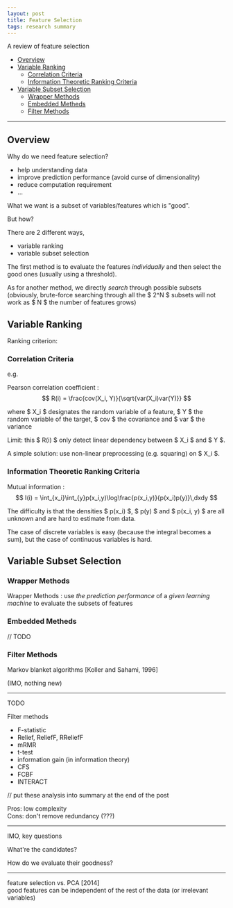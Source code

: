 ```yaml
---
layout: post
title: Feature Selection
tags: research summary
---
```


<div class="excerpt">
    A review of feature selection
</div>

<script type="text/x-mathjax-config">
    MathJax.Hub.Config({tex2jax: {inlineMath: [['$','$']]}});
</script>
<script src='https://cdn.mathjax.org/mathjax/latest/MathJax.js?config=TeX-AMS_SVG'></script>

<!-- ## Contents -->

- [Overview](#overview)
- [Variable Ranking](#variable-ranking)
    - [Correlation Criteria](#correlation-criteria)
    - [Information Theoretic Ranking Criteria](#information-theoretic-ranking-criteria)
- [Variable Subset Selection](#variable-subset-selection)
    - [Wrapper Methods](#wrapper-methods)
    - [Embedded Metheds](#embedded-metheds)
    - [Filter Methods](#filter-methods)

---

## Overview

Why do we need feature selection?

- help understanding data
- improve prediction performance (avoid curse of dimensionality)
- reduce computation requirement
- ...

What we want is a subset of variables/features which is "good".

<!-- <ol start="0">
    <li style="color: rgba(0,0,0,0.5)">What are the candidates?</li>
    <li>How do we <em>evaluate</em> the "goodness" of those candidates?</li>
</ol> -->

<!-- 1. How do we *evaluate* the 'goodness' of those candidates?
2. There are too many subsets ($ 2^N $) as the number of features grows. -->

But how?

There are 2 different ways,

- variable ranking
- variable subset selection

The first method is to evaluate the features *individually* and then select the good ones (usually using a threshold).

As for another method, we directly *search* through possible subsets (obviously, brute-force searching through all the $ 2^N $ subsets will not work as $ N $ the number of features grows)

## Variable Ranking

Ranking criterion:

### Correlation Criteria

e.g.

Pearson correlation coefficient
: $$ R(i) = \frac{cov(X_i, Y)}{\sqrt{var(X_i)var(Y)}} $$
  
  where $ X_i $ designates the random variable of a feature, $ Y $ the random variable of the target, $ cov $ the covariance and $ var $ the variance

Limit: this $ R(i) $ only detect linear dependency between $ X_i $ and $ Y $.

A simple solution: use non-linear preprocessing (e.g. squaring) on $ X_i $.

### Information Theoretic Ranking Criteria

Mutual information
: $$ I(i) = \int_{x_i}\int_{y}p(x_i,y)\log\frac{p(x_i,y)}{p(x_i)p(y)}\,dxdy $$

The difficulty is that the densities $ p(x_i) $, $ p(y) $ and $ p(x_i, y) $ are all unknown and are hard to estimate from data.

The case of discrete variables is easy (because the integral becomes a sum), but the case of continuous variables is hard.

## Variable Subset Selection

### Wrapper Methods

Wrapper Methods
: use *the prediction performance* of a *given learning machine* to evaluate the subsets of features

### Embedded Metheds

// TODO

### Filter Methods

Markov blanket algorithms [Koller and Sahami, 1996]

(IMO, nothing new)

---

TODO

Filter methods

- F-statistic
- Relief, ReliefF, RReliefF
- mRMR
- t-test
- information gain (in information theory)
- CFS
- FCBF
- INTERACT

// put these analysis into summary at the end of the post

Pros: low complexity  
Cons: don't remove redundancy (???)

---

IMO, key questions

What're the candidates?

How do we evaluate their goodness?

---

feature selection vs. PCA [2014]  
good features can be independent of the rest of the data (or irrelevant variables)
